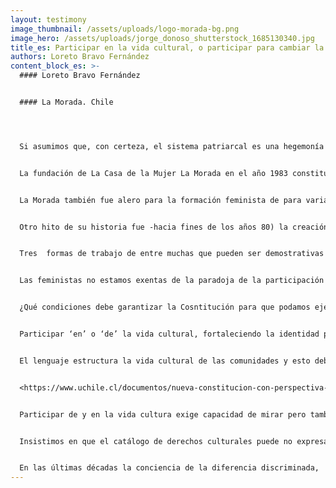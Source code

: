 ```yaml
---
layout: testimony
image_thumbnail: /assets/uploads/logo-morada-bg.png
image_hero: /assets/uploads/jorge_donoso_shutterstock_1685130340.jpg
title_es: Participar en la vida cultural, o participar para cambiar la cultura
authors: Loreto Bravo Fernández
content_block_es: >-
  #### Loreto Bravo Fernández


  #### La Morada. Chile




  Si asumimos que, con certeza, el sistema patriarcal es una hegemonía política, cultural, económica y espiritual, que se funda en  y se nutre de la subalteridad de las mujeres, el derecho a ‘participar en la vida cultural’ podría configurar una forma más de neutralización de su rebeldía, de su lucha colectiva; una lucha histórica  por cambiar no solo el orden del poder  y sus estrcturas  legales y políticas,  sino por algo más radical y definitivo: alterar las culturas que están a la base de ese orden y dar espacio a otras formas de ser y de hacer la vida en sociedad. En esa transformación habría que reformular nociones como las de participar de la vida cultural (una cultura misógena) por el derecho de todos y todas a participar en la construcción simbólica de lo común. Desde esta perspectiva, tomando los instrumentos disponibles sin eludir la duda política sobre su efectividad, que acompaña el analisis, haremos algunas proposiciones que se inspiran en una práctica feminista de casi 40 años. De esta práctica, imposible de resumir aquí, hemos seleccionado algunos hitos muy demostrativos de un ejercicio  de derechos culturales, entendidos en su acepción más amplia y consensuada. 


  La fundación de La Casa de la Mujer La Morada en el año 1983 constituyó un hecho político, social y cultural de gran envergadura en la historia del feminismo en Chile. Su primer sello fue el activismo feminista, alojando en su seno al Movimiento Feminista entendido como una reanudación de luchas históricas que habían sido aplacadas por un sinfín de razones socio-políticas, pero también por la fuerza de la dictadura y su impronta extremadamente patriarcal y misógena. 


  La Morada también fue alero para la formación feminista de para varias  generaciones de militantes, lugar de conciliábulos y centro de operaciones anti-dictadura, espacio de creación literaria, dramática, visual y de producción de discursividades que transgredían todos los lugares comunes de las narrativas de lo femenino hegemónico.  En su trayectoria fue un espacio de asociatividad y visibilidad de importantes pensadoras, artistas e intelectuales que nutríán una ‘vida contra-cultural’, de gran productividad en la época mientras el régimen militar engordaba innumerables dispositivos de entrentenimiento para   ficcionar  un estado de normalidad y apagar con su ruido el grito de los y las humilladas. Nuestras compañeras y aliadas experimentaron persecusión y censura. El arte fue, con todo, una herramienta fructífera para la recuperación de la democracia formal.


  Otro hito de su historia fue -hacia fines de los años 80) la creación de Radio Tierra. “La radio que te escucha” como rezaba su primer aviso fue a pesar de su frecuencia limitada, una fuente de producción de nuevos sentidos. Aquí  y a su través se hicieron visibles las disidencias sexuales, la potencia de las organizaciones sociales y políticas de cuño feminista, las luchas por los derechos reproductivos. Fue un canal y un dispositivo amplificador para denunciar las violencias en contra de las mujeres y también un ejercicio de creación y diseño de nuevas formas de comunicación social feminista. 


  Tres  formas de trabajo de entre muchas que pueden ser demostrativas del feminismo como activismo cultural: una es la creación del Centro de Salud Mental para mujeres, que se constituyó también en un espacio de formación y debate sobre psicoanálisis y feminismo. Otra fue la extendida práctica de trabajo territorial, de fortalecimiento de organizaciones populares y de alianzas con organizaciones de derechos humanos. Finalmente entre las contribuciones demostrativas de la transformación cultura que propugnamos, están las realizadas en el campo del derecho, tanto para develar su sesgos patriarcales, como para  estimular la creatividad jurídica sobre la base de nuevos paradigmas de relaciones igualitarias y justas. Estas prácticas  y sus proyecciones hasta el presente, nos han dado una existencia institucional en permanente transformación probablemente articulada por las prácticas del activismo. Actualmente aquello que pudimos instalar -escandalosamente- como novedad, hoy puede ser sentido común que puede  movilizar o apaciguar el malestar de las mujeres. Esta práctica histórica, nos permite sostener la importancia de que una nueva Constitución establezca las condiciones de posiblidad no solo para reconocer y valorar identidades diversas, sino para participar legítimamente en la construcción de una nueva distribución de poder real y simbólico.


  Las feministas no estamos exentas de la paradoja de la participación cultural: ¿para descontruir hay que pertenecer? o, por lo menos,  ¿hablar el idioma del poder?  Tanto como constructoras de sentido, somos demoledoras de otros. En nuestra trayectoria histórica no hay campo de la cultura, de las artes y de la ciencia que no hayamos intentado leer en clave crítica y transformadora: feminismo y psicoanálisis, feminismo y literatura, feminismo y educación, avanzando a la elaboración de marcos filosóficos, educacionales, estéticos y políticos propiamente feministas para despercudirse de las referencias. Las estrategias tambien han sido las de dar visibilidad a las mujeres en todos los campos culturales y artísticos, nombrarlas, reconocerlas y demandar su reconocimiento, al mismo tiempo que se transgreden los términos de las asignaciones de valor.  Otro camino ha sido  la reapropiación de creadoras y artistas que fueron tergiversadas, blanqueadas o esterotipadas por la cultura de los salones, para develar su potencia transgresora,  lo que ha densificado el sustrato cultural de nuestros países, siendo el caso de Gabriela Mistral un ejemplo y un emblema para nosotras las chilenas.


  ¿Qué condiciones debe garantizar la Cosntitución para que podamos ejercer plenamente los derechos culturales? A riesgo de quedarnos cortas en la enumeración, adelantaremos algunas propuestas.  Primero, en cuestión de enfoque debemos aspirar a garantías de igualdad sustantiva, y no una enunciación formal de la neutralidad de la Ley.  Francesca Rosales y Katherine Pizarro  además de aseverar esta condición, sugieren las siguientes preguntas orientadoras : ¿Hay medidas que benefician a una mujer de forma individual pero no a todo el colectivo? ¿Hay medidas que pueden ser paternalistas y tienen efectos estigmatizantes para las mujeres? <https://m.elmostrador.cl/noticias/opinion/columnas/2021/01/02/desafios-de-la-igualdad-de-genero-en-una-nueva-constitucion/>


  Participar ‘en’ o ‘de’ la vida cultural, fortaleciendo la identidad propia y reconociendo la legitimidad de otras en la convivencia, exige garantizar óptimas educación pública de calidad.  El sistema educacional debe estar constitucionalmente definido como no discriminatorio. El sexismo, la xenofobia, la LGBTIfobia y otras formas de negación de la diversidad identitaria, están suficientemente documentados como formas de violencia institucional. <https://educacion2020.cl/tema-noticia/educacion-no-sexista/>   


  El lenguaje estructura la vida cultural de las comunidades y esto debe ser atendido tanto para adoptar un lenguaje sensible al género, como para acuñar modos de nombrar nuevas realidades, por ejemplo del sistema sexo/genero. La constitución debe reconocer más lenguas, como parte de la aceptación de nuestra realidad pluricultural.  Las mujeres indígenas, migrantes, cultoras de artes y oficios de valor cultural intrínseco, sus perspectivas y demandas son una realidad que no puede ser omitida por la nueva Constitución. Varias autoras feministas señalan:  “La discusión constitucional sobre pueblos indígenas en el marco de los derechos reconocidos por el derecho internacional sobre pueblos indígenas no debe estar enfocado solo en la existencia de los pueblos o en la diversidad cultural, sino que debe ser más profundo, reconfigurando cómo se concibe al Estado. Esta consideración debe abarcar las especificidades de reconocimiento y protección de los derechos de las mujeres indígenas. En especial aquello referido a tres tipos de derechos, relativos a los derechos territoriales, a los derechos socioculturales con especial atención a los derechos sexuales y reproductivos de las mujeres indígenas, y a los derechos de organización política tanto en el ámbito de su autodeterminación interna como en relación con la sociedad nacional. Todo, con atención a las posibles colisiones de derechos fundamentales que pudiesen afectar a las mujeres indígenas. La regulación de la participación debe considerar los obstáculos y barreras adicionales que las mujeres indígenas deben enfrentar incluso al interior de sus pueblos. Es fundamental considerar garantías específicas que contrarresten la particular discriminación que sufren las mujeres indígenas y que cautelen sus intereses y voces en el marco del reconocimiento del derecho a la autodeterminación de los pueblos indígenas. (Y garantizar) la participación de mujeres indígenas en los mecanismos de participación general y particular que la nueva Constitución defina”.


  <https://www.uchile.cl/documentos/nueva-constitucion-con-perspectiva-de-genero_169952_0_3515.pdf>


  Participar de y en la vida cultura exige capacidad de mirar pero también de ser vistas y escuchadas. La participación de mujeres de diversos orígenes en toda la cadena de valor de los medios de comunicación, es hoy un imperativo de la profundización democrática a la que aspiramos. La distribución de los recursos de transmisión sonora o audiovisual, su propiedad, uso y goce está concentrada en los segmentos clásicos del poder patriarcal. Tratándose de bienes comunes,  como  son también los beneficios de la tecnología y de la ciencia, los patrimonios culturales y naturales del país deberá haber formas constitucionales que garanticen su redistribución. 


  Insistimos en que el catálogo de derechos culturales puede no expresar las complejidades de nuestras sociedadas fragmentadas y desconfiadas de cualquier forma de institucionalidad por democrática que parezca. Reestablecer los vínculos, la confianza y la seguridad de pertenecer a una comunidad de sentido, es una tarea cultural inconmensurable, pero también ineludible, más aún cuando en las realidades nacionales los derechos humanos y el propio sistema comunitario internacional sufre una depreciación grave y amenazante. Sin embargo, contamos con un sistema internacional de derechos humanos, cartas, declaraciones y convenios que la nueva Constitución puede vincular a sus principios, dotándola de un cuerpo robusto de referencias para futuras legislaciones. 


  En las últimas décadas la conciencia de la diferencia discriminada,  de la subalteridad, del daño ecológico  ha sido muy productiva para el pensamiento y la acción política divergente. La mujeres, las disidencias sexuales, los/as indígenas, los/as pobres, los vulnerados  afearon la promesa neoliberal del progreso y develaron la inhumanidad de sus políticas. El palimcesto de los grafittis, el derribamiento de estatuas y monumentos, la degradación material como estética del cambio, el trastocamiento de palabras, significados y fonéticas, las hablas inconclusas e inconducentesde las redes sociales, lo inacabado como estado del ser (expresado en la palabra ‘líquido’) entre muchos ejemplos, pueden ser -hipotéticamente- una respuesta altanera a la dificultad que experimentan amplias mayorías de personas para ‘participar de la vida cultural’ tal como fue supuesta por quienes invocaron este derecho. El ejercicio pleno de los derechos culturales podría estar al servicio de una nueva forma de integración cultural, que sin solayar sus contradicciones, nos permita avanzar por fin a una vida social, justa, buena, libre y gratificante para todos y todas.
---
```

